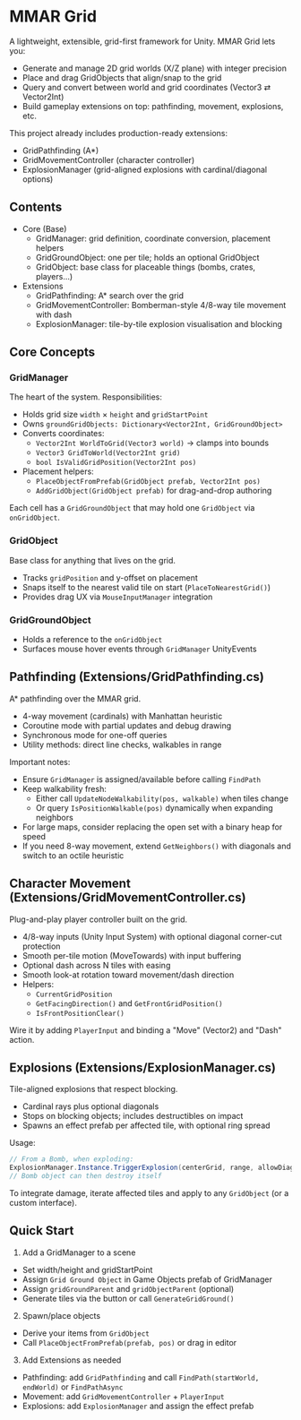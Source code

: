 # MMAR Grid

A lightweight, extensible, grid-first framework for Unity. MMAR Grid lets you:

* Generate and manage 2D grid worlds (X/Z plane) with integer precision
* Place and drag GridObjects that align/snap to the grid
* Query and convert between world and grid coordinates (Vector3 ⇄ Vector2Int)
* Build gameplay extensions on top: pathfinding, movement, explosions, etc.

This project already includes production-ready extensions:

* GridPathfinding (A\*)
* GridMovementController (character controller)
* ExplosionManager (grid-aligned explosions with cardinal/diagonal options)

## Contents

* Core (Base)
  * GridManager: grid definition, coordinate conversion, placement helpers
  * GridGroundObject: one per tile; holds an optional GridObject
  * GridObject: base class for placeable things (bombs, crates, players...)
* Extensions
  * GridPathfinding: A\* search over the grid
  * GridMovementController: Bomberman-style 4/8-way tile movement with dash
  * ExplosionManager: tile-by-tile explosion visualisation and blocking

## Core Concepts

### GridManager

The heart of the system. Responsibilities:

* Holds grid size `width` × `height` and `gridStartPoint`
* Owns `groundGridObjects: Dictionary<Vector2Int, GridGroundObject>`
* Converts coordinates:
  * `Vector2Int WorldToGrid(Vector3 world)` → clamps into bounds
  * `Vector3 GridToWorld(Vector2Int grid)`
  * `bool IsValidGridPosition(Vector2Int pos)`
* Placement helpers:
  * `PlaceObjectFromPrefab(GridObject prefab, Vector2Int pos)`
  * `AddGridObject(GridObject prefab)` for drag-and-drop authoring

Each cell has a `GridGroundObject` that may hold one `GridObject` via `onGridObject`.

### GridObject

Base class for anything that lives on the grid.

* Tracks `gridPosition` and y-offset on placement
* Snaps itself to the nearest valid tile on start (`PlaceToNearestGrid()`)
* Provides drag UX via `MouseInputManager` integration

### GridGroundObject

* Holds a reference to the `onGridObject`
* Surfaces mouse hover events through `GridManager` UnityEvents

## Pathfinding (Extensions/GridPathfinding.cs)

A\* pathfinding over the MMAR grid.

* 4-way movement (cardinals) with Manhattan heuristic
* Coroutine mode with partial updates and debug drawing
* Synchronous mode for one-off queries
* Utility methods: direct line checks, walkables in range

Important notes:

* Ensure `GridManager` is assigned/available before calling `FindPath`
* Keep walkability fresh:
  * Either call `UpdateNodeWalkability(pos, walkable)` when tiles change
  * Or query `IsPositionWalkable(pos)` dynamically when expanding neighbors
* For large maps, consider replacing the open set with a binary heap for speed
* If you need 8-way movement, extend `GetNeighbors()` with diagonals and switch to an octile heuristic

## Character Movement (Extensions/GridMovementController.cs)

Plug-and-play player controller built on the grid.

* 4/8-way inputs (Unity Input System) with optional diagonal corner-cut protection
* Smooth per-tile motion (MoveTowards) with input buffering
* Optional dash across N tiles with easing
* Smooth look-at rotation toward movement/dash direction
* Helpers:
  * `CurrentGridPosition`
  * `GetFacingDirection()` and `GetFrontGridPosition()`
  * `IsFrontPositionClear()`

Wire it by adding `PlayerInput` and binding a "Move" (Vector2) and "Dash" action.

## Explosions (Extensions/ExplosionManager.cs)

Tile-aligned explosions that respect blocking.

* Cardinal rays plus optional diagonals
* Stops on blocking objects; includes destructibles on impact
* Spawns an effect prefab per affected tile, with optional ring spread

Usage:

```csharp
// From a Bomb, when exploding:
ExplosionManager.Instance.TriggerExplosion(centerGrid, range, allowDiagonal);
// Bomb object can then destroy itself
```

To integrate damage, iterate affected tiles and apply to any `GridObject` (or a custom interface).

## Quick Start


1. Add a GridManager to a scene

* Set width/height and gridStartPoint
* Assign `Grid Ground Object` in Game Objects prefab of GridManager
* Assign `gridGroundParent` and `gridObjectParent` (optional)
* Generate tiles via the button or call `GenerateGridGround()`


2. Spawn/place objects

* Derive your items from `GridObject`
* Call `PlaceObjectFromPrefab(prefab, pos)` or drag in editor


3. Add Extensions as needed

* Pathfinding: add `GridPathfinding` and call `FindPath(startWorld, endWorld)` or `FindPathAsync`
* Movement: add `GridMovementController` + `PlayerInput`
* Explosions: add `ExplosionManager` and assign the effect prefab


